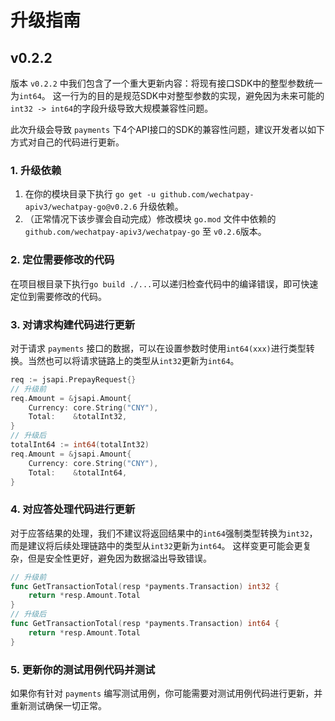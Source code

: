 # 升级指南

## v0.2.2

版本 `v0.2.2` 中我们包含了一个重大更新内容：将现有接口SDK中的整型参数统一为`int64`。
这一行为的目的是规范SDK中对整型参数的实现，避免因为未来可能的`int32 -> int64`的字段升级导致大规模兼容性问题。

此次升级会导致 `payments` 下4个API接口的SDK的兼容性问题，建议开发者以如下方式对自己的代码进行更新。

### 1. 升级依赖
1. 在你的模块目录下执行 `go get -u github.com/wechatpay-apiv3/wechatpay-go@v0.2.6` 升级依赖。
2. （正常情况下该步骤会自动完成）修改模块 `go.mod` 文件中依赖的 `github.com/wechatpay-apiv3/wechatpay-go` 至 `v0.2.6`版本。

### 2. 定位需要修改的代码
在项目根目录下执行`go build ./...`可以递归检查代码中的编译错误，即可快速定位到需要修改的代码。

### 3. 对请求构建代码进行更新
对于请求 `payments` 接口的数据，可以在设置参数时使用`int64(xxx)`进行类型转换。当然也可以将请求链路上的类型从`int32`更新为`int64`。
```go
req := jsapi.PrepayRequest{}
// 升级前
req.Amount = &jsapi.Amount{
	Currency: core.String("CNY"),
	Total:    &totalInt32,
}
// 升级后
totalInt64 := int64(totalInt32)
req.Amount = &jsapi.Amount{
	Currency: core.String("CNY"),
	Total:    &totalInt64,
}
```

### 4. 对应答处理代码进行更新
对于应答结果的处理，我们不建议将返回结果中的`int64`强制类型转换为`int32`，而是建议将后续处理链路中的类型从`int32`更新为`int64`。
这样变更可能会更复杂，但是安全性更好，避免因为数据溢出导致错误。
```go
// 升级前
func GetTransactionTotal(resp *payments.Transaction) int32 {
	return *resp.Amount.Total
}
// 升级后
func GetTransactionTotal(resp *payments.Transaction) int64 {
	return *resp.Amount.Total
}
```

### 5. 更新你的测试用例代码并测试
如果你有针对 `payments` 编写测试用例，你可能需要对测试用例代码进行更新，并重新测试确保一切正常。
